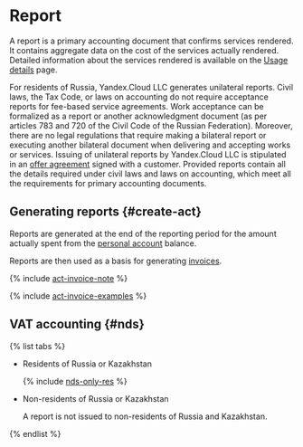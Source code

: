 # Report

A report is a primary accounting document that confirms services rendered. It contains aggregate data on the cost of the services actually rendered. Detailed information about the services rendered is available on the [Usage details](../operations/check-charges.md) page.

For residents of Russia, Yandex.Cloud LLC generates unilateral reports. Civil laws, the Tax Code, or laws on accounting do not require acceptance reports for fee-based service agreements. Work acceptance can be formalized as a report or another acknowledgment document (as per articles 783 and 720 of the Civil Code of the Russian Federation). Moreover, there are no legal regulations that require making a bilateral report or executing another bilateral document when delivering and accepting works or services.
Issuing of unilateral reports by Yandex.Cloud LLC is stipulated in an [offer agreement](https://yandex.ru/legal/cloud_oferta/) signed with a customer. Provided reports contain all the details required under civil laws and laws on accounting, which meet all the requirements for primary accounting documents.

## Generating reports {#create-act}

Reports are generated at the end of the reporting period for the amount actually spent from the [personal account](../concepts/personal-account.md) balance.

Reports are then used as a basis for generating [invoices](../concepts/invoice.md).

{% include [act-invoice-note](../_includes/act-invoice-note.md) %}


{% include [act-invoice-examples](../_includes/act-invoice-examples.md) %}



## VAT accounting {#nds}

{% list tabs %}

* Residents of Russia or Kazakhstan

   {% include [nds-only-res](../_includes/nds-only-res.md) %}

* Non-residents of Russia or Kazakhstan

   A report is not issued to non-residents of Russia and Kazakhstan.

{% endlist %}
